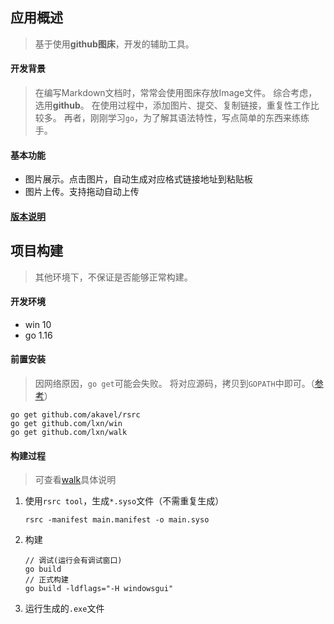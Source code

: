 
## 应用概述
> 基于使用**github图床**，开发的辅助工具。

#### 开发背景

> 在编写Markdown文档时，常常会使用图床存放Image文件。
> 综合考虑，选用**github**。
> 在使用过程中，添加图片、提交、复制链接，重复性工作比较多。
> 再者，刚刚学习`go`，为了解其语法特性，写点简单的东西来练练手。

#### 基本功能

- 图片展示。点击图片，自动生成对应格式链接地址到粘贴板
- 图片上传。支持拖动自动上传

#### [版本说明](VERSION.md)

## 项目构建
> 其他环境下，不保证是否能够正常构建。

#### 开发环境
- win 10
- go 1.16

#### 前置安装
> 因网络原因，`go get`可能会失败。
> 将对应源码，拷贝到`GOPATH`中即可。（[参考](https://github.com/scyking/my-notes/blob/master/%E5%BC%80%E5%8F%91%E8%AF%AD%E8%A8%80/go/go%20get%E5%A4%B1%E8%B4%A5%E9%97%AE%E9%A2%98.md)）

```
go get github.com/akavel/rsrc
go get github.com/lxn/win
go get github.com/lxn/walk
```

#### 构建过程
> 可查看[walk](https://github.com/lxn/walk)具体说明

1. 使用`rsrc tool`，生成`*.syso`文件（不需重复生成）
    ```
    rsrc -manifest main.manifest -o main.syso
    ```
1. 构建
    ```
    // 调试(运行会有调试窗口)
    go build
    // 正式构建
    go build -ldflags="-H windowsgui"
    ```
1. 运行生成的`.exe`文件